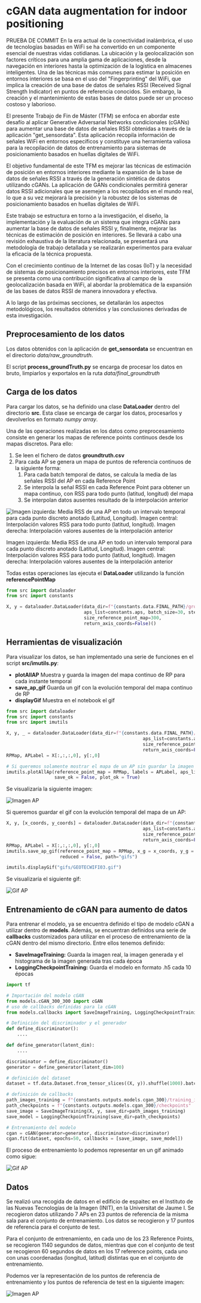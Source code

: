 # cGAN data augmentation for indoor positioning

PRUEBA DE COMMIT En la era actual de la conectividad inalámbrica, el uso de tecnologías basadas en WiFi se ha convertido en un componente esencial de nuestras vidas cotidianas. La ubicación y la geolocalización son factores críticos para una amplia gama de aplicaciones, desde la navegación en interiores hasta la optimización de la logística en almacenes inteligentes. Una de las técnicas más comunes para estimar la posición en entornos interiores se basa en el uso del "Fingerprinting" del WiFi, que implica la creación de una base de datos de señales RSSI (Received Signal Strength Indicator) en puntos de referencia conocidos. Sin embargo, la creación y el mantenimiento de estas bases de datos puede ser un proceso costoso y laborioso.

El presente Trabajo de Fin de Máster (TFM) se enfoca en abordar este desafío al aplicar Generative Adversarial Networks condicionales (cGANs) para aumentar una base de datos de señales RSSI obtenidas a través de la aplicación "get_sensordata". Esta aplicación recopila información de señales WiFi en entornos específicos y constituye una herramienta valiosa para la recopilación de datos de entrenamiento para sistemas de posicionamiento basados en huellas digitales de WiFi.

El objetivo fundamental de este TFM es mejorar las técnicas de estimación de posición en entornos interiores mediante la expansión de la base de datos de señales RSSI a través de la generación sintética de datos utilizando cGANs. La aplicación de GANs condicionales permitirá generar datos RSSI adicionales que se asemejen a los recopilados en el mundo real, lo que a su vez mejorará la precisión y la robustez de los sistemas de posicionamiento basados en huellas digitales de WiFi.

Este trabajo se estructura en torno a la investigación, el diseño, la implementación y la evaluación de un sistema que integra cGANs para aumentar la base de datos de señales RSSI y, finalmente, mejorar las técnicas de estimación de posición en interiores. Se llevará a cabo una revisión exhaustiva de la literatura relacionada, se presentará una metodología de trabajo detallada y se realizarán experimentos para evaluar la eficacia de la técnica propuesta.

Con el crecimiento continuo de la Internet de las cosas (IoT) y la necesidad de sistemas de posicionamiento precisos en entornos interiores, este TFM se presenta como una contribución significativa al campo de la geolocalización basada en WiFi, al abordar la problemática de la expansión de las bases de datos RSSI de manera innovadora y efectiva.

A lo largo de las próximas secciones, se detallarán los aspectos metodológicos, los resultados obtenidos y las conclusiones derivadas de esta investigación.

## Preprocesamiento de los datos

Los datos obtenidos con la aplicación de **get_sensordata** se encuentran en el directorio *data/raw_groundtruth*.

El script **process_groundTruth.py** se encarga de procesar los datos en bruto, limpiarlos y exportalos en la ruta *data/final_groundtruth*

## Carga de los datos

Para cargar los datos, se ha definido una clase **DataLoader** dentro del directorio **src**. Esta clase se encarga de cargar los datos, procesarlos y devolverlos en formato *numpy array*.

Una de las operaciones realizadas en los datos como preprocesamiento consiste en generar los mapas de reference points continuos desde los mapas discretos. Para ello:

1) Se leen el fichero de datos **groundtruth.csv**
2) Para cada AP se genera un mapa de puntos de referencia continuos de la siguiente forma:
   1) Para cada batch temporal de datos, se calcula la media de las señales RSSI del AP en cada Reference Point
   2) Se interpola la señal RSSI en cada Reference Point para obtener un mapa continuo, con RSS para todo punto (latitud, longitud) del mapa
   3) Se interpolan datos ausentes resultado de la interpolación anterior

![Imagen izquierda: Media RSS de una AP en todo un intervalo temporal para cada punto discreto anotado (Latitud, Longitud). Imagen central: Interpolación valores RSS para todo punto (latitud, longitud). Imagen derecha: Interpolación valores ausentes de la interpolación anterior](figs/rpmap_disc_cont_inter.png)

Imagen izquierda: Media RSS de una AP en todo un intervalo temporal para cada punto discreto anotado (Latitud, Longitud). Imagen central: Interpolación valores RSS para todo punto (latitud, longitud). Imagen derecha: Interpolación valores ausentes de la interpolación anterior

Todas estas operaciones las ejecuta el **DataLoader** utilizando la función **referencePointMap**

```python
from src import dataloader
from src import constants

X, y = dataloader.DataLoader(data_dir=f"{constants.data.FINAL_PATH}/groundtruth.csv",
                             aps_list=constants.aps, batch_size=30, step_size=5,
                             size_reference_point_map=300,
                             return_axis_coords=False)()
```




## Herramientas de visualización

Para visualizar los datos, se han implementado una serie de funciones en el script **src/imutils.py**:
<ul>
    <li><b>plotAllAP</b> Muestra y guarda la imagen del mapa continuo de RP para cada instante temporal</li>
    <li><b>save_ap_gif</b> Guarda un gif con la evolución temporal del mapa continuo de RP</li>
    <li><b>displayGif</b> Muestra en el notebook el gif</li>
</ul>


```python
from src import dataloader
from src import constants
from src import imutils

X, y, _ = dataloader.DataLoader(data_dir=f"{constants.data.FINAL_PATH}/groundtruth.csv",
                                                   aps_list=constants.aps, batch_size=30, step_size=5,
                                                   size_reference_point_map=300,
                                                   return_axis_coords=False)()
RPMap, APLabel = X[:,:,:,0], y[:,0]

# Si queremos solamente mostrar el mapa de un AP sin guardar la imagen
imutils.plotAllAp(reference_point_map = RPMap, labels = APLabel, aps_list = constants.aps,
                  save_ok = False, plot_ok = True)
```

Se visualizaría la siguiente imagen:

![Imagen AP](outputs/RPMap/rpmap_300_overlapping/imagenes/GEOTECWIFI03.png)


Si queremos guardar el gif con la evolución temporal del mapa de un AP:


```python
X, y, [x_coords, y_coords] = dataloader.DataLoader(data_dir=f"{constants.data.FINAL_PATH}/groundtruth.csv",
                                                   aps_list=constants.aps, batch_size=30, step_size=5,
                                                   size_reference_point_map=300,
                                                   return_axis_coords=False)()
RPMap, APLabel = X[:,:,:,0], y[:,0]
imutils.save_ap_gif(reference_point_map = RPMap, x_g = x_coords, y_g = y_coords, aps_list = constants.aps,
                    reduced = False, path="gifs")

imutils.displayGif("gifs/GEOTECWIFI03.gif")
```

Se visualizaría el siguiente gif:

![Gif AP](outputs/RPMap/rpmap_300_overlapping/gifs/GEOTECWIFI03.gif)




## Entrenamiento de cGAN para aumento de datos

Para entrenar el modelo, ya se encuentra definido el tipo de modelo cGAN a utilizar dentro de **models**. Además, se encuentran definidos una serie de **callbacks**
 customizados para utilizar en el proceso de entrenamiento de la cGAN dentro del mismo directorio. Entre ellos tenemos definido:

<ul>
    <li><b>SaveImageTraining:</b> Guarda la imagen real, la imagen generada y el histograma de la imagen generada tras cada época </li>
    <li><b>LoggingCheckpointTraining:</b> Guarda el modelo en formato .h5 cada 10 épocas</li>
</ul>

```python
import tf

# Importación del modelo cGAN
from models.cGAN_300_300 import cGAN
# uso de callbacks definidas para la cGAN
from models.callbacks import SaveImageTraining, LoggingCheckpointTraining

# Definición del discriminador y el generador
def define_discriminator():
    ....

def define_generator(latent_dim):
    ....

discriminator = define_discriminator()
generator = define_generator(latent_dim=100)

# definición del dataset
dataset = tf.data.Dataset.from_tensor_slices((X, y)).shuffle(1000).batch(8)

# definición de callbacks
path_images_training = f"{constants.outputs.models.cgan_300}/training_images"
path_checkpoints = f"{constants.outputs.models.cgan_300}/checkpoints"
save_image = SaveImageTraining(X, y, save_dir=path_images_training)
save_model = LoggingCheckpointTraining(save_dir=path_checkpoints)

# Entrenamiento del modelo
cgan = cGAN(generator=generator, discriminator=discriminator)
cgan.fit(dataset, epochs=50, callbacks = [save_image, save_model])
```

El proceso de entrenamiento lo podemos representar en un gif animado como sigue:

![Gif AP](outputs/process_training/cGAN_28_28/gif/training_process.gif)



## Datos

Se realizó una recogida de datos en el edificio de espaitec en el Instituto de las Nuevas Tecnologías de la Imagen (INIT), en la Universitat de Jaume I. Se recogieron datos utilizando 7 APs en 23 puntos de referencia de la misma sala para el conjunto de entrenamiento. Los datos se recogieron y 17 puntos de referencia para el conjunto de test.

Para el conjunto de entrenamiento, en cada uno de los 23 Reference Points, se recogieron 1140 segundos de datos, mientras que con el conjunto de test se recogieron 60 segundos de datos en los 17 reference points, cada uno con unas coordenadas (longitud, latitud) distintas que en el conjunto de entrenamiento.

Podemos ver la representación de los puntos de referencia de entrenamiento y los puntos de referencia de test en la siguiente imagen:

![Imagen AP](figs/coords_train_test.png)


